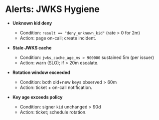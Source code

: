 # Alerts: JWKS Hygiene

- **Unknown kid deny**
  - Condition: `result == "deny_unknown_kid"` (rate > 0 for 2m)
  - Action: page on-call; create incident.

- **Stale JWKS cache**
  - Condition: `jwks_cache_age_ms > 900000` sustained 5m (per issuer)
  - Action: warn (SLO); if > 20m escalate.

- **Rotation window exceeded**
  - Condition: both old+new keys observed > 60m
  - Action: ticket + on-call notification.

- **Key age exceeds policy**
  - Condition: signer `kid` unchanged > 90d
  - Action: ticket; schedule rotation.
